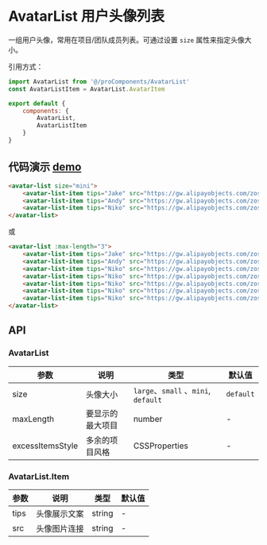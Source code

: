 # AvatarList 用户头像列表


一组用户头像，常用在项目/团队成员列表。可通过设置 `size` 属性来指定头像大小。



引用方式：

```javascript
import AvatarList from '@/proComponents/AvatarList'
const AvatarListItem = AvatarList.AvatarItem

export default {
    components: {
        AvatarList,
        AvatarListItem
    }
}
```



## 代码演示  [demo](https://pro.loacg.com/test/home)

```html
<avatar-list size="mini">
    <avatar-list-item tips="Jake" src="https://gw.alipayobjects.com/zos/rmsportal/zOsKZmFRdUtvpqCImOVY.png" />
    <avatar-list-item tips="Andy" src="https://gw.alipayobjects.com/zos/rmsportal/sfjbOqnsXXJgNCjCzDBL.png" />
    <avatar-list-item tips="Niko" src="https://gw.alipayobjects.com/zos/rmsportal/kZzEzemZyKLKFsojXItE.png" />
</avatar-list>
```
或
```html
<avatar-list :max-length="3">
    <avatar-list-item tips="Jake" src="https://gw.alipayobjects.com/zos/rmsportal/zOsKZmFRdUtvpqCImOVY.png" />
    <avatar-list-item tips="Andy" src="https://gw.alipayobjects.com/zos/rmsportal/sfjbOqnsXXJgNCjCzDBL.png" />
    <avatar-list-item tips="Niko" src="https://gw.alipayobjects.com/zos/rmsportal/kZzEzemZyKLKFsojXItE.png" />
    <avatar-list-item tips="Niko" src="https://gw.alipayobjects.com/zos/rmsportal/kZzEzemZyKLKFsojXItE.png" />
    <avatar-list-item tips="Niko" src="https://gw.alipayobjects.com/zos/rmsportal/kZzEzemZyKLKFsojXItE.png" />
    <avatar-list-item tips="Niko" src="https://gw.alipayobjects.com/zos/rmsportal/kZzEzemZyKLKFsojXItE.png" />
    <avatar-list-item tips="Niko" src="https://gw.alipayobjects.com/zos/rmsportal/kZzEzemZyKLKFsojXItE.png" />
</avatar-list>
```



## API

### AvatarList

| 参数               | 说明       | 类型                                 | 默认值       |
| ---------------- | -------- | ---------------------------------- | --------- |
| size             | 头像大小     | `large`、`small` 、`mini`, `default` | `default` |
| maxLength        | 要显示的最大项目 | number                             | -         |
| excessItemsStyle | 多余的项目风格  | CSSProperties                      | -         |

### AvatarList.Item

| 参数   | 说明     | 类型        | 默认值 |
| ---- | ------ | --------- | --- |
| tips | 头像展示文案 | string | -   |
| src  | 头像图片连接 | string    | -   |

